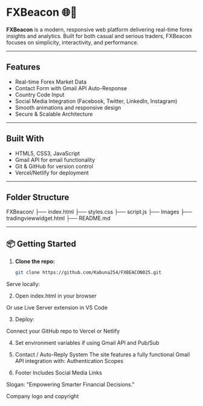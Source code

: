 # FXBeacon 🌐💱

**FXBeacon** is a modern, responsive web platform delivering real-time forex insights and analytics. Built for both casual and serious traders, FXBeacon focuses on simplicity, interactivity, and performance.

---

## Features

-  Real-time Forex Market Data  
-  Contact Form with Gmail API Auto-Response  
-  Country Code Input   
-  Social Media Integration (Facebook, Twitter, LinkedIn, Instagram)  
-  Smooth animations and responsive design  
-  Secure & Scalable Architecture  

---

## Built With

- HTML5, CSS3, JavaScript  
- Gmail API for email functionality    
- Git & GitHub for version control  
- Vercel/Netlify for deployment  

---

## Folder Structure

FXBeacon/
├── index.html
├── styles.css
├── script.js
├── Images
├── tradingviewwidget.html
├── README.md



---

## 📦 Getting Started

1. **Clone the repo:**
   ```bash
   git clone https://github.com/Kabuna254/FXBEACON025.git
Serve locally:

2. Open index.html in your browser

Or use Live Server extension in VS Code

3. Deploy:

Connect your GitHub repo to Vercel or Netlify

4. Set environment variables if using Gmail API and Pub/Sub

5. Contact / Auto-Reply System
The site features a fully functional Gmail API integration with:
Authentication Scopes

6. Footer Includes
Social Media Links

Slogan: "Empowering Smarter Financial Decisions."

Company logo and copyright
